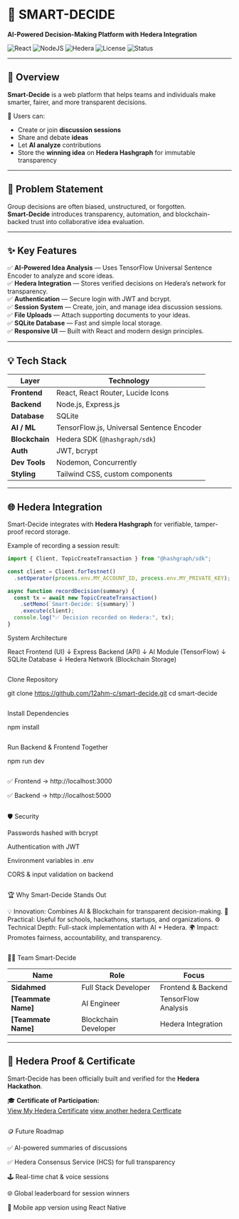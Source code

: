 # 🧠 SMART-DECIDE  
**AI-Powered Decision-Making Platform with Hedera Integration**

![React](https://img.shields.io/badge/Frontend-React-blue?logo=react)
![NodeJS](https://img.shields.io/badge/Backend-Node.js-green?logo=node.js)
![Hedera](https://img.shields.io/badge/Blockchain-Hedera-purple?logo=hedera)
![License](https://img.shields.io/badge/License-MIT-yellow)
![Status](https://img.shields.io/badge/Status-Building%20For%20Hedera%20Hackathon-orange)

---

## 🚀 Overview

**Smart-Decide** is a web platform that helps teams and individuals make smarter, fairer, and more transparent decisions.

💬 Users can:
- Create or join **discussion sessions**
- Share and debate **ideas**
- Let **AI analyze** contributions
- Store the **winning idea** on **Hedera Hashgraph** for immutable transparency

---

## 🎯 Problem Statement

Group decisions are often biased, unstructured, or forgotten.  
**Smart-Decide** introduces transparency, automation, and blockchain-backed trust into collaborative idea evaluation.

---

## ✨ Key Features

✅ **AI-Powered Idea Analysis** — Uses TensorFlow Universal Sentence Encoder to analyze and score ideas.  
✅ **Hedera Integration** — Stores verified decisions on Hedera’s network for transparency.  
✅ **Authentication** — Secure login with JWT and bcrypt.  
✅ **Session System** — Create, join, and manage idea discussion sessions.  
✅ **File Uploads** — Attach supporting documents to your ideas.  
✅ **SQLite Database** — Fast and simple local storage.  
✅ **Responsive UI** — Built with React and modern design principles.

---

## 💡 Tech Stack

| Layer | Technology |
|-------|-------------|
| **Frontend** | React, React Router, Lucide Icons |
| **Backend** | Node.js, Express.js |
| **Database** | SQLite |
| **AI / ML** | TensorFlow.js, Universal Sentence Encoder |
| **Blockchain** | Hedera SDK (`@hashgraph/sdk`) |
| **Auth** | JWT, bcrypt |
| **Dev Tools** | Nodemon, Concurrently |
| **Styling** | Tailwind CSS, custom components |

---

## 🌐 Hedera Integration

Smart-Decide integrates with **Hedera Hashgraph** for verifiable, tamper-proof record storage.

Example of recording a session result:

```js
import { Client, TopicCreateTransaction } from "@hashgraph/sdk";

const client = Client.forTestnet()
  .setOperator(process.env.MY_ACCOUNT_ID, process.env.MY_PRIVATE_KEY);

async function recordDecision(summary) {
  const tx = await new TopicCreateTransaction()
    .setMemo(`Smart-Decide: ${summary}`)
    .execute(client);
  console.log("✅ Decision recorded on Hedera:", tx);
}


```
System Architecture

React Frontend (UI)
   ↓
Express Backend (API)
   ↓
AI Module (TensorFlow)
   ↓
SQLite Database
   ↓
Hedera Network (Blockchain Storage)


```

```
Clone Repository

git clone https://github.com/12ahm-c/smart-decide.git
cd smart-decide


```

```
Install Dependencies

npm install

```

```
Run Backend & Frontend Together

npm run dev


```
```

✅ Frontend → http://localhost:3000

✅ Backend → http://localhost:5000


```
```

🛡️ Security

Passwords hashed with bcrypt

Authentication with JWT

Environment variables in .env

CORS & input validation on backend



```
```
🏆 Why Smart-Decide Stands Out

💡 Innovation: Combines AI & Blockchain for transparent decision-making.
🧩 Practical: Useful for schools, hackathons, startups, and organizations.
⚙️ Technical Depth: Full-stack implementation with AI + Hedera.
🌍 Impact: Promotes fairness, accountability, and transparency.


```
```

🧑‍💻 Team Smart-Decide

| Name                | Role                 | Focus               |
| ------------------- | -------------------- | ------------------- |
| **Sidahmed**        | Full Stack Developer | Frontend & Backend  |
| **[Teammate Name]** | AI Engineer          | TensorFlow Analysis |
| **[Teammate Name]** | Blockchain Developer | Hedera Integration  |



---

## 🪪 Hedera Proof & Certificate

Smart-Decide has been officially built and verified for the **Hedera Hackathon**.

🎓 **Certificate of Participation:**  
[View My Hedera Certificate](https://drive.google.com/file/d/1nkCqUF7SH9xUq6lB4DptphUbaXI5w4F6/view)
[view another hedera Certficate](https://drive.google.com/file/d/16QRQPTsvCqQ1c63nQ1MmnTh2fFWebyLg/view?usp=sharing)

```
```

🪙 Future Roadmap

✅ AI-powered summaries of discussions

✅ Hedera Consensus Service (HCS) for full transparency

🕹️ Real-time chat & voice sessions

🌐 Global leaderboard for session winners

📱 Mobile app version using React Native



```
```

